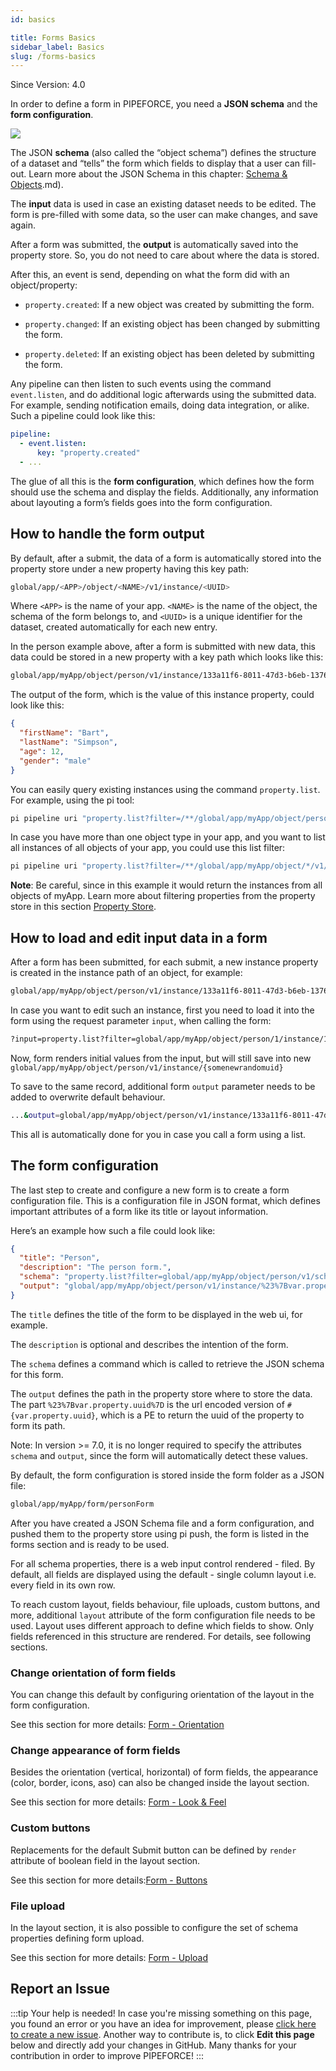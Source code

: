 ```yaml
---
id: basics

title: Forms Basics
sidebar_label: Basics
slug: /forms-basics
---
```


<p class="theme-doc-version-badge badge badge--secondary">Since Version: 4.0</p>

In order to define a form in PIPEFORCE, you need a **JSON schema** and the **form configuration**.

![](../../img/grafik-20201023-083314.png)

The JSON **schema** (also called the “object schema”) defines the structure of a dataset and “tells” the form which fields to display that a user can fill-out. Learn more about the JSON Schema in this chapter: [Schema & Objects](../../guides/forms/schema-and-objects).md).

The **input** data is used in case an existing dataset needs to be edited. The form is pre-filled with some data, so the user can make changes, and save again.

After a form was submitted, the **output** is automatically saved into the property store. So, you do not need to care about where the data is stored.

After this, an event is send, depending on what the form did with an object/property:

*   `property.created`: If a new object was created by submitting the form.
    
*   `property.changed`: If an existing object has been changed by submitting the form.
    
*   `property.deleted`: If an existing object has been deleted by submitting the form.
    

Any pipeline can then listen to such events using the command `event.listen`, and do additional logic afterwards using the submitted data. For example, sending notification emails, doing data integration, or alike. Such a pipeline could look like this:

```yaml
pipeline:
  - event.listen:
      key: "property.created"
  - ...
```

The glue of all this is the **form configuration**, which defines how the form should use the schema and display the fields. Additionally, any information about layouting a form’s fields goes into the form configuration.

## How to handle the form output

By default, after a submit, the data of a form is automatically stored into the property store under a new property having this key path:

```bash
global/app/<APP>/object/<NAME>/v1/instance/<UUID>
```

Where `<APP>` is the name of your app. `<NAME>` is the name of the object, the schema of the form belongs to, and `<UUID>` is a unique identifier for the dataset, created automatically for each new entry.

In the person example above, after a form is submitted with new data, this data could be stored in a new property with a key path which looks like this:

```bash
global/app/myApp/object/person/v1/instance/133a11f6-8011-47d3-b6eb-1376cca5e6b6
```

The output of the form, which is the value of this instance property, could look like this:

```json
{
  "firstName": "Bart",
  "lastName": "Simpson",
  "age": 12,
  "gender": "male"
}
```

You can easily query existing instances using the command `property.list`. For example, using the pi tool:

```bash
pi pipeline uri "property.list?filter=/**/global/app/myApp/object/person/v1/instance/*"
```

In case you have more than one object type in your app, and you want to list all instances of all objects of your app, you could use this list filter:

```bash
pi pipeline uri "property.list?filter=/**/global/app/myApp/object/*/v1/instance/*"
```

**Note**: Be careful, since in this example it would return the instances from all objects of myApp. Learn more about filtering properties from the property store in this section [Property Store](propertystore).

## How to load and edit input data in a form

After a form has been submitted, for each submit, a new instance property is created in the instance path of an object, for example:

```bash
global/app/myApp/object/person/v1/instance/133a11f6-8011-47d3-b6eb-1376cca5e6b6
```

In case you want to edit such an instance, first you need to load it into the form using the request parameter `input`, when calling the form:

```bash
?input=property.list?filter=global/app/myApp/object/person/1/instance/133a11f6-8011-47d3-b6eb-1376cca5e6b6
```

Now, form renders initial values from the input, but will still save into new `global/app/myApp/object/person/v1/instance/{somenewrandomuid}`

To save to the same record, additional form `output` parameter needs to be added to overwrite default behaviour.

```bash
...&output=global/app/myApp/object/person/v1/instance/133a11f6-8011-47d3-b6eb-1376cca5e6b6
```

This all is automatically done for you in case you call a form using a list.

## The form configuration

The last step to create and configure a new form is to create a form configuration file. This is a configuration file in JSON format, which defines important attributes of a form like its title or layout information.

Here’s an example how such a file could look like:

```json
{
  "title": "Person",
  "description": "The person form.",
  "schema": "property.list?filter=global/app/myApp/object/person/v1/schema",
  "output": "global/app/myApp/object/person/v1/instance/%23%7Bvar.property.uuid%7D"
}
```

The `title` defines the title of the form to be displayed in the web ui, for example.

The `description` is optional and describes the intention of the form.

The `schema` defines a command which is called to retrieve the JSON schema for this form.

The `output` defines the path in the property store where to store the data. The part `%23%7Bvar.property.uuid%7D` is the url encoded version of `#{var.property.uuid}`, which is a PE to return the uuid of the property to form its path.

Note: In version >= 7.0, it is no longer required to specify the attributes `schema` and `output`, since the form will automatically detect these values.

By default, the form configuration is stored inside the form folder as a JSON file:

```bash
global/app/myApp/form/personForm
```

After you have created a JSON Schema file and a form configuration, and pushed them to the property store using pi push, the form is listed in the forms section and is ready to be used.

For all schema properties, there is a web input control rendered - filed. By default, all fields are displayed using the default - single column layout i.e. every field in its own row.

To reach custom layout, fields behaviour, file uploads, custom buttons, and more, additional `layout` attribute of the form configuration file needs to be used. Layout uses different approach to define which fields to show. Only fields referenced in this structure are rendered. For details, see following sections.

### Change orientation of form fields

You can change this default by configuring orientation of the layout in the form configuration.

See this section for more details: [Form - Orientation](../docs/guides/forms/forms-orientation)

### Change appearance of form fields

Besides the orientation (vertical, horizontal) of form fields, the appearance (color, border, icons, aso) can also be changed inside the layout section.

See this section for more details: [Form - Look & Feel](../docs/guides/forms/forms-lookandfeel)

### Custom buttons

Replacements for the default Submit button can be defined by `render` attribute of boolean field in the layout section.

See this section for more details:[Form - Buttons](../docs/guides/forms/forms-buttons)

### File upload

In the layout section, it is also possible to configure the set of schema properties defining form upload.

See this section for more details: [Form - Upload](../docs/guides/forms/forms-upload)

## Report an Issue
:::tip Your help is needed!
In case you're missing something on this page, you found an error or you have an idea for improvement, please [click here to create a new issue](https://github.com/pipeforce/pipeforce.github.io/issues/new). Another way to contribute is, to click **Edit this page** below and directly add your changes in GitHub. Many thanks for your contribution in order to improve PIPEFORCE!
:::